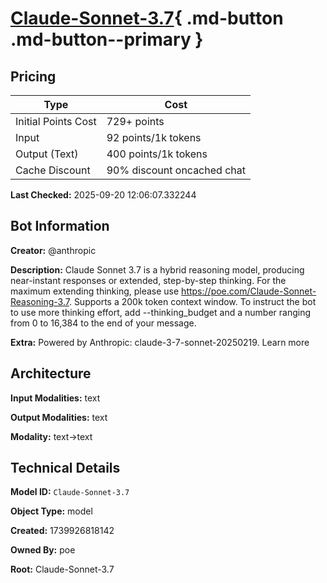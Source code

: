 # [Claude-Sonnet-3.7](https://poe.com/Claude-Sonnet-3.7){ .md-button .md-button--primary }

## Pricing

| Type | Cost |
|------|------|
| Initial Points Cost | 729+ points |
| Input | 92 points/1k tokens |
| Output (Text) | 400 points/1k tokens |
| Cache Discount | 90% discount oncached chat |

**Last Checked:** 2025-09-20 12:06:07.332244


## Bot Information

**Creator:** @anthropic

**Description:** Claude Sonnet 3.7 is a hybrid reasoning model, producing near-instant responses or extended, step-by-step thinking. For the maximum extending thinking, please use https://poe.com/Claude-Sonnet-Reasoning-3.7. Supports a 200k token context window.
To instruct the bot to use more thinking effort, add --thinking_budget and a number ranging from 0 to 16,384 to the end of your message.

**Extra:** Powered by Anthropic: claude-3-7-sonnet-20250219. Learn more


## Architecture

**Input Modalities:** text

**Output Modalities:** text

**Modality:** text->text


## Technical Details

**Model ID:** `Claude-Sonnet-3.7`

**Object Type:** model

**Created:** 1739926818142

**Owned By:** poe

**Root:** Claude-Sonnet-3.7
